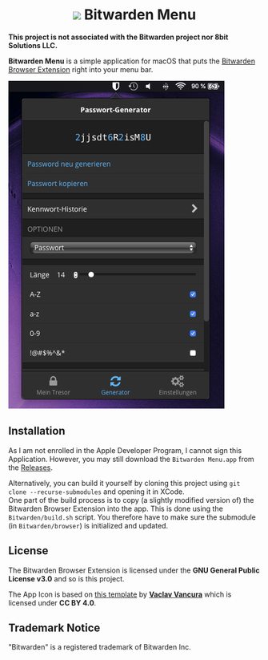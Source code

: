 <h1 align="center">
  <img src="https://raw.githubusercontent.com/jnsdrtlf/bitwarden-menubar/main/Bitwarden/Assets.xcassets/AppIcon.appiconset/icon%4032.png"/>
  Bitwarden Menu
</h1>

**This project is not associated with the Bitwarden project nor 8bit Solutions LLC.**

**Bitwarden Menu** is a simple application for macOS that puts the
[Bitwarden Browser Extension](https://github.com/bitwarden/browser)
right into your menu bar.

<p align="center">

  ![](artwork/screenshot.png)

</p>

## Installation
As I am not enrolled in the Apple Developer Program, I cannot sign this
Application. However, you may still download the `Bitwarden Menu.app`
from the [Releases](https://github.com/jnsdrtlf/bitwarden-menubar/releases).

Alternatively, you can build it yourself by cloning this project
using `git clone --recurse-submodules` and opening it in XCode.  
One part of the build process is to copy (a slightly modified version of)
the Bitwarden Browser Extension into the app. This is done using the
`Bitwarden/build.sh` script. You therefore have to make sure the
submodule (in `Bitwarden/browser`) is initialized and updated.

## License

The Bitwarden Browser Extension is licensed under the 
**GNU General Public License v3.0** and so is this project.

The App Icon is based on [this template](https://www.figma.com/community/file/857303226040719059/macOS-Big-Sur-Icon-Template)
by [**Vaclav Vancura**](http://vancura.design/) which is licensed under
**CC BY 4.0**.

## Trademark Notice

"Bitwarden" is a registered trademark of Bitwarden Inc.
